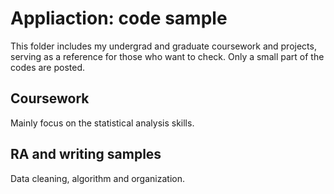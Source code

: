 # Appliaction: code sample

This folder includes my undergrad and graduate coursework and projects, serving as a reference for those who want to check. Only a small part of the codes are posted. 

## Coursework

Mainly focus on the statistical analysis skills.


## RA and writing samples

Data cleaning, algorithm and organization. 
